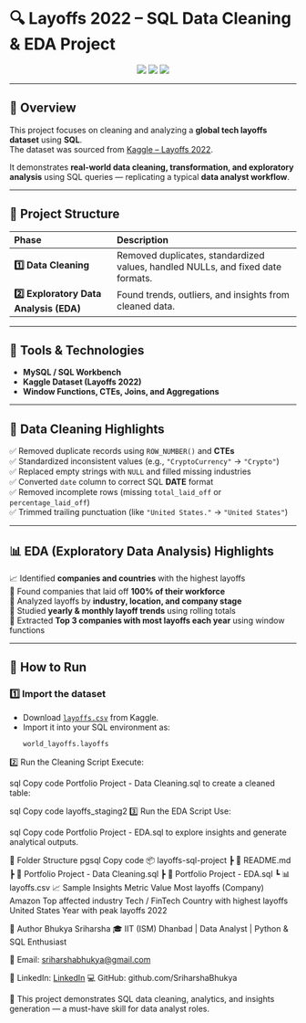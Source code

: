 # 🔍 Layoffs 2022 – SQL Data Cleaning & EDA Project

<p align="center"> 
  <img src="https://img.shields.io/badge/Skill-SQL-blue?style=for-the-badge"/> 
  <img src="https://img.shields.io/badge/Tool-MySQL-orange?style=for-the-badge"/> 
  <img src="https://img.shields.io/badge/Category-Data%20Analytics-success?style=for-the-badge"/> 
</p>

---

## 📄 Overview

This project focuses on cleaning and analyzing a **global tech layoffs dataset** using **SQL**.  
The dataset was sourced from [Kaggle – Layoffs 2022](https://www.kaggle.com/datasets/swaptr/layoffs-2022).

It demonstrates **real-world data cleaning, transformation, and exploratory analysis** using SQL queries — replicating a typical **data analyst workflow**.

---

## 🧠 Project Structure

| Phase | Description |
|:------|:-------------|
| **1️⃣ Data Cleaning** | Removed duplicates, standardized values, handled NULLs, and fixed date formats. |
| **2️⃣ Exploratory Data Analysis (EDA)** | Found trends, outliers, and insights from cleaned data. |

---

## 🧰 Tools & Technologies

- **MySQL / SQL Workbench**  
- **Kaggle Dataset (Layoffs 2022)**  
- **Window Functions, CTEs, Joins, and Aggregations**

---

## 🧹 Data Cleaning Highlights

✅ Removed duplicate records using `ROW_NUMBER()` and **CTEs**  
✅ Standardized inconsistent values (e.g., `"CryptoCurrency"` → `"Crypto"`)  
✅ Replaced empty strings with `NULL` and filled missing industries  
✅ Converted `date` column to correct SQL **DATE** format  
✅ Removed incomplete rows (missing `total_laid_off` or `percentage_laid_off`)  
✅ Trimmed trailing punctuation (like `"United States."` → `"United States"`)  

---

## 📊 EDA (Exploratory Data Analysis) Highlights

📈 Identified **companies and countries** with the highest layoffs  
🏢 Found companies that laid off **100% of their workforce**  
📍 Analyzed layoffs by **industry, location, and company stage**  
📆 Studied **yearly & monthly layoff trends** using rolling totals  
🥇 Extracted **Top 3 companies with most layoffs each year** using window functions  

---

## 🚀 How to Run

### 1️⃣ Import the dataset
- Download [`layoffs.csv`](https://www.kaggle.com/datasets/swaptr/layoffs-2022) from Kaggle.  
- Import it into your SQL environment as:
  ```sql
  world_layoffs.layoffs
2️⃣ Run the Cleaning Script
Execute:

sql
Copy code
Portfolio Project - Data Cleaning.sql
to create a cleaned table:

sql
Copy code
layoffs_staging2
3️⃣ Run the EDA Script
Use:

sql
Copy code
Portfolio Project - EDA.sql
to explore insights and generate analytical outputs.

📁 Folder Structure
pgsql
Copy code
📦 layoffs-sql-project
┣ 📜 README.md
┣ 📄 Portfolio Project - Data Cleaning.sql
┣ 📄 Portfolio Project - EDA.sql
┗ 📊 layoffs.csv
📈 Sample Insights
Metric	Value
Most layoffs (Company)	Amazon
Top affected industry	Tech / FinTech
Country with highest layoffs	United States
Year with peak layoffs	2022

👤 Author
Bhukya Sriharsha
🎓 IIT (ISM) Dhanbad | Data Analyst | Python & SQL Enthusiast

📧 Email: sriharshabhukya@gmail.com

🔗 LinkedIn: [LinkedIn](https://www.linkedin.com/in/bhukya-sriharsha-a70362255/)
💻 GitHub: github.com/SriharshaBhukya

🚀 This project demonstrates SQL data cleaning, analytics, and insights generation — a must-have skill for data analyst roles.
